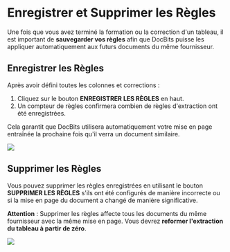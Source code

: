 # Enregistrer et Supprimer les Règles

Une fois que vous avez terminé la formation ou la correction d'un tableau, il est important de **sauvegarder vos règles** afin que DocBits puisse les appliquer automatiquement aux futurs documents du même fournisseur.

## Enregistrer les Règles

Après avoir défini toutes les colonnes et corrections :

1. Cliquez sur le bouton **ENREGISTRER LES RÈGLES** en haut.
2. Un compteur de règles confirmera combien de règles d'extraction ont été enregistrées.

Cela garantit que DocBits utilisera automatiquement votre mise en page entraînée la prochaine fois qu'il verra un document similaire.

![](https://docs.docbits.com/~gitbook/image?url=https%3A%2F%2Flh7-us.googleusercontent.com%2FzVn_mYiL7PwiILj2gJ4sxaPKpEUNOfKwryiZJ2Umk2SpvGHZ8OVUznBReJHqCM7UstWTt6nq0azJrtPDK_2q4jVUZgsE7bf6toT9kl57wByn4EG3JqafBfZt5G54OZ8okUfpLUH1tvHb0mZIC119I4k\&width=768\&dpr=4\&quality=100\&sign=dc056624\&sv=2)

## Supprimer les Règles

Vous pouvez supprimer les règles enregistrées en utilisant le bouton **SUPPRIMER LES RÈGLES** s'ils ont été configurés de manière incorrecte ou si la mise en page du document a changé de manière significative.

**Attention** : Supprimer les règles affecte tous les documents du même fournisseur avec la même mise en page. Vous devrez **reformer l'extraction du tableau à partir de zéro**.

![](https://docs.docbits.com/~gitbook/image?url=https%3A%2F%2Flh7-us.googleusercontent.com%2FKyfMBBv2ghBgSmqTZ4zMVsHKaoAVwcha8XRhUPNPrVMNwsmHXCDMDSsmkJYE2EYWynD1SzMcf57dmqvGIC4u3UpQohRxZW3A2RNICsNyI6Du0-jd3ZibupkTwRnYoD_XUAbfypZ5iQj-9Z0XN_SreUs\&width=768\&dpr=4\&quality=100\&sign=1a65fb86\&sv=2)

